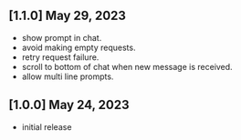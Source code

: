 ## [1.1.0] May 29, 2023
- show prompt in chat.
- avoid making empty requests.
- retry request failure.
- scroll to bottom of chat when new message is received.
- allow multi line prompts.

## [1.0.0] May 24, 2023

- initial release
